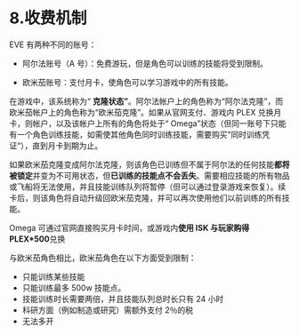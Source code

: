 # 8.收费机制

EVE 有两种不同的账号：

- 阿尔法账号（A 号）：免费游玩，但是角色可以训练的技能将受到限制。

- 欧米茄账号：支付月卡，使角色可以学习游戏中的所有技能。

在游戏中，该系统称为“ **克隆状态”**。阿尔法帐户上的角色称为“阿尔法克隆”，而欧米茄帐户上的角色称为“欧米茄克隆”。如果从官网支付、游戏内 PLEX 兑换月卡，则帐户，以及该帐户上所有的角色将处于“ Omega”状态（但同一账号下只能有一个角色训练技能，如需使其他角色同时训练技能，需要购买”同时训练凭证“），直到月卡到期为止。

如果欧米茄克隆变成阿尔法克隆，则该角色已训练但不属于阿尔法的任何技能**都将被锁定**并变为不可用状态，但**已训练的技能点不会丢失**。需要相应技能的所有物品或飞船将无法使用，并且技能训练队列将暂停（但可以通过登录游戏来恢复）。续卡后，则该角色将自动升级回欧米茄克隆，并可以再次使用他们以前训练的所有技能。

Omega 可通过官网直接购买月卡时间，或游戏内**使用 ISK 与玩家购得 PLEX\*500**兑换

与欧米茄角色相比，欧米茄角色在以下方面受到限制：

- 只能训练某些技能
- 只能训练最多 500w 技能点。
- 技能训练时长需要两倍，并且技能队列总时长只有 24 小时
- 科研方面（例如制造或研究）需额外支付 2％的税
- 无法多开
